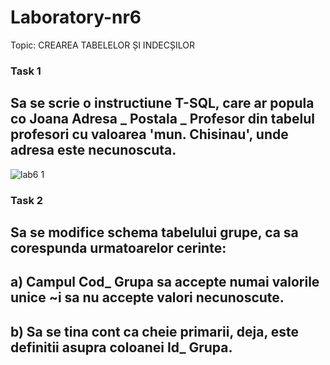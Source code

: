 # Laboratory-nr6

Topic: CREAREA TABELELOR ȘI INDECȘILOR

### Task 1
## Sa se scrie o instructiune T-SQL, care ar popula co Joana Adresa _ Postala _ Profesor din tabelul profesori cu valoarea 'mun. Chisinau', unde adresa este necunoscuta.
![lab6 1](https://user-images.githubusercontent.com/43128425/47968144-4eed5080-e06e-11e8-9465-b6441941d5a9.PNG)
### Task 2
## Sa se modifice schema tabelului grupe, ca sa corespunda urmatoarelor cerinte:
## a) Campul Cod_ Grupa sa accepte numai valorile unice ~i sa nu accepte valori necunoscute.
## b) Sa se tina cont ca cheie primarii, deja, este definitii asupra coloanei Id_ Grupa.

